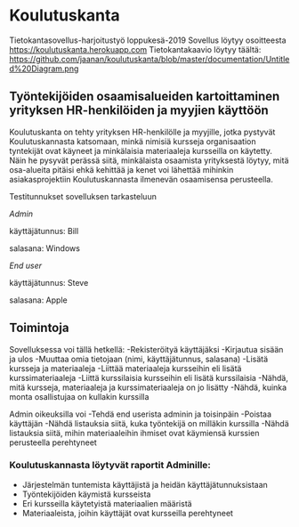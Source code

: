 # Koulutuskanta
Tietokantasovellus-harjoitustyö loppukesä-2019 
Sovellus löytyy osoitteesta https://koulutuskanta.herokuapp.com
Tietokantakaavio löytyy täältä: https://github.com/jaanan/koulutuskanta/blob/master/documentation/Untitled%20Diagram.png


## Työntekijöiden osaamisalueiden kartoittaminen yrityksen HR-henkilöiden ja myyjien käyttöön
Koulutuskanta on tehty yrityksen HR-henkilölle ja myyjille, jotka pystyvät Koulutuskannasta katsomaan, minkä nimisiä kursseja organisaation tyntekijät ovat käyneet ja minkälaisia materiaaleja kursseilla on käytetty. Näin he pysyvät perässä siitä, minkälaista osaamista yrityksestä löytyy, mitä osa-alueita pitäisi ehkä kehittää ja kenet voi lähettää mihinkin asiakasprojektiin Koulutuskannasta ilmenevän osaamisensa perusteella.

Testitunnukset sovelluksen tarkasteluun

*Admin*

käyttäjätunnus: Bill 

salasana: Windows

*End user*

käyttäjätunnus: Steve

salasana: Apple


## Toimintoja
Sovelluksessa voi tällä hetkellä:
-Rekisteröityä käyttäjäksi
-Kirjautua sisään ja ulos
-Muuttaa omia tietojaan (nimi, käyttäjätunnus, salasana)
-Lisätä kursseja ja materiaaleja
-Liittää materiaaleja kursseihin eli lisätä kurssimateriaaleja
-Liittä kurssilaisia kursseihin eli lisätä kurssilaisia
-Nähdä, mitä kursseja, materiaaleja ja kurssimateriaaleja on jo lisätty
-Nähdä, kuinka monta osallistujaa on kullakin kurssilla

Admin oikeuksilla voi
-Tehdä end userista adminin ja toisinpäin
-Poistaa käyttäjän
-Nähdä listauksia siitä, kuka työntekijä on milläkin kurssilla
-Nähdä listauksia siitä, mihin materiaaleihin ihmiset ovat käymiensä kurssien perusteella perehtyneet

### Koulutuskannasta löytyvät raportit Adminille:
- Järjestelmän tuntemista käyttäjistä ja heidän käyttäjätunnuksistaan
- Työntekijöiden käymistä kursseista
- Eri kursseilla käytetyistä materiaalien määristä
- Materiaaleista, joihin käyttäjät ovat kursseilla perehtyneet


